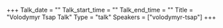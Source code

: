 +++
Talk_date = ""
Talk_start_time = ""
Talk_end_time = ""
Title = "Volodymyr Tsap Talk"
Type = "talk"
Speakers = ["volodymyr-tsap"]
+++


